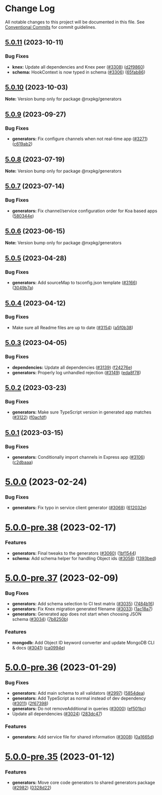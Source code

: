 # Change Log

All notable changes to this project will be documented in this file.
See [Conventional Commits](https://conventionalcommits.org) for commit guidelines.

## [5.0.11](https://github.com/nxpkg/nxpkg/compare/v5.0.10...v5.0.11) (2023-10-11)

### Bug Fixes

- **knex:** Update all dependencies and Knex peer ([#3308](https://github.com/nxpkg/nxpkg/issues/3308)) ([d2f9860](https://github.com/nxpkg/nxpkg/commit/d2f986036c4741cce2339d8abbcc6b2eb037a12a))
- **schema:** HookContext is now typed in schema ([#3306](https://github.com/nxpkg/nxpkg/issues/3306)) ([65fab86](https://github.com/nxpkg/nxpkg/commit/65fab86407b813122f24db928a59986c7286f270))

## [5.0.10](https://github.com/nxpkg/nxpkg/compare/v5.0.9...v5.0.10) (2023-10-03)

**Note:** Version bump only for package @nxpkg/generators

## [5.0.9](https://github.com/nxpkg/nxpkg/compare/v5.0.8...v5.0.9) (2023-09-27)

### Bug Fixes

- **generators:** Fix configure channels when not real-time app ([#3271](https://github.com/nxpkg/nxpkg/issues/3271)) ([c619ab2](https://github.com/nxpkg/nxpkg/commit/c619ab2c57f692c419fee610c269c1502b124852))

## [5.0.8](https://github.com/nxpkg/nxpkg/compare/v5.0.7...v5.0.8) (2023-07-19)

**Note:** Version bump only for package @nxpkg/generators

## [5.0.7](https://github.com/nxpkg/nxpkg/compare/v5.0.6...v5.0.7) (2023-07-14)

### Bug Fixes

- **generators:** Fix channel/service configuration order for Koa based apps ([580344e](https://github.com/nxpkg/nxpkg/commit/580344e96fe8a2f17fd53476af5a0c7ddefac0b6))

## [5.0.6](https://github.com/nxpkg/nxpkg/compare/v5.0.5...v5.0.6) (2023-06-15)

**Note:** Version bump only for package @nxpkg/generators

## [5.0.5](https://github.com/nxpkg/nxpkg/compare/v5.0.4...v5.0.5) (2023-04-28)

### Bug Fixes

- **generators:** Add sourceMap to tsconfig.json template ([#3166](https://github.com/nxpkg/nxpkg/issues/3166)) ([3049b7a](https://github.com/nxpkg/nxpkg/commit/3049b7a425d01cdd3058442c7183307a06cfc87a))

## [5.0.4](https://github.com/nxpkg/nxpkg/compare/v5.0.3...v5.0.4) (2023-04-12)

### Bug Fixes

- Make sure all Readme files are up to date ([#3154](https://github.com/nxpkg/nxpkg/issues/3154)) ([a5f0b38](https://github.com/nxpkg/nxpkg/commit/a5f0b38bbf2a11486415a39533bcc6c67fb51e3e))

## [5.0.3](https://github.com/nxpkg/nxpkg/compare/v5.0.2...v5.0.3) (2023-04-05)

### Bug Fixes

- **dependencies:** Update all dependencies ([#3139](https://github.com/nxpkg/nxpkg/issues/3139)) ([f24276e](https://github.com/nxpkg/nxpkg/commit/f24276e9a909e2e58a0730c730258ce1f70f4028))
- **generators:** Properly log unhandled rejection ([#3149](https://github.com/nxpkg/nxpkg/issues/3149)) ([eda8f78](https://github.com/nxpkg/nxpkg/commit/eda8f78fa5084c3247ad10b051610b3c51a13d24))

## [5.0.2](https://github.com/nxpkg/nxpkg/compare/v5.0.1...v5.0.2) (2023-03-23)

### Bug Fixes

- **generators:** Make sure TypeScript version in generated app matches ([#3122](https://github.com/nxpkg/nxpkg/issues/3122)) ([f0acfdf](https://github.com/nxpkg/nxpkg/commit/f0acfdf9d33337bf40ca12126c2550f56e31fa3b))

## [5.0.1](https://github.com/nxpkg/nxpkg/compare/v5.0.0...v5.0.1) (2023-03-15)

### Bug Fixes

- **generators:** Conditionally import channels in Express app ([#3106](https://github.com/nxpkg/nxpkg/issues/3106)) ([c2dbaaa](https://github.com/nxpkg/nxpkg/commit/c2dbaaa4d1d5a5675b5812a7ed2317076ac414fe))

# [5.0.0](https://github.com/nxpkg/nxpkg/compare/v5.0.0-pre.38...v5.0.0) (2023-02-24)

### Bug Fixes

- **generators:** Fix typo in service client generator ([#3068](https://github.com/nxpkg/nxpkg/issues/3068)) ([612032e](https://github.com/nxpkg/nxpkg/commit/612032eced24ecbcf255d51ff0d537d74227cfd7))

# [5.0.0-pre.38](https://github.com/nxpkg/nxpkg/compare/v5.0.0-pre.37...v5.0.0-pre.38) (2023-02-17)

### Features

- **generators:** Final tweaks to the generators ([#3060](https://github.com/nxpkg/nxpkg/issues/3060)) ([1bf1544](https://github.com/nxpkg/nxpkg/commit/1bf1544fa8deeaa44ba354fb539dc3f1fd187767))
- **schema:** Add schema helper for handling Object ids ([#3058](https://github.com/nxpkg/nxpkg/issues/3058)) ([1393bed](https://github.com/nxpkg/nxpkg/commit/1393bed81a9ee814de6aab0e537af83e667591a2))

# [5.0.0-pre.37](https://github.com/nxpkg/nxpkg/compare/v5.0.0-pre.36...v5.0.0-pre.37) (2023-02-09)

### Bug Fixes

- **generators:** Add schema selection to CI test matrix ([#3035](https://github.com/nxpkg/nxpkg/issues/3035)) ([7484b16](https://github.com/nxpkg/nxpkg/commit/7484b164fba4ac2ee379dc5c6363f964f45e94d3))
- **generators:** Fix Knex migration generated filename ([#3033](https://github.com/nxpkg/nxpkg/issues/3033)) ([1ac18a7](https://github.com/nxpkg/nxpkg/commit/1ac18a7143173d973af982772678834f7a7334f7))
- **generators:** Generated app does not start when choosing JSON schema ([#3034](https://github.com/nxpkg/nxpkg/issues/3034)) ([7b8250b](https://github.com/nxpkg/nxpkg/commit/7b8250bd535c3c5ec7429a65139335ad43616ae0))

### Features

- **mongodb:** Add Object ID keyword converter and update MongoDB CLI & docs ([#3041](https://github.com/nxpkg/nxpkg/issues/3041)) ([ca0994e](https://github.com/nxpkg/nxpkg/commit/ca0994eaecb5a31f310bc980d106834e11f24f41))

# [5.0.0-pre.36](https://github.com/nxpkg/nxpkg/compare/v5.0.0-pre.35...v5.0.0-pre.36) (2023-01-29)

### Bug Fixes

- **generators:** Add main schema to all validators ([#2997](https://github.com/nxpkg/nxpkg/issues/2997)) ([5854dea](https://github.com/nxpkg/nxpkg/commit/5854dea7f610262121a49623ec5bbd474dcd3ef3))
- **generators:** Add TypeScript as normal instead of dev dependency ([#3011](https://github.com/nxpkg/nxpkg/issues/3011)) ([2f67398](https://github.com/nxpkg/nxpkg/commit/2f673987f38b199e75aff629b7cdfcaebfd69c4c))
- **generators:** Do not removeAdditional in queries ([#3000](https://github.com/nxpkg/nxpkg/issues/3000)) ([ef501bc](https://github.com/nxpkg/nxpkg/commit/ef501bcfa528119168787e9d857f1bb90e0c3114))
- Update all dependencies ([#3024](https://github.com/nxpkg/nxpkg/issues/3024)) ([283dc47](https://github.com/nxpkg/nxpkg/commit/283dc4798d85584bc031e6e54b83b4ea77d1edd0))

### Features

- **generators:** Add service file for shared information ([#3008](https://github.com/nxpkg/nxpkg/issues/3008)) ([0a1665d](https://github.com/nxpkg/nxpkg/commit/0a1665d23e002afadb40ed99bf0168f0fceb0054))

# [5.0.0-pre.35](https://github.com/nxpkg/nxpkg/compare/v5.0.0-pre.34...v5.0.0-pre.35) (2023-01-12)

### Features

- **generators:** Move core code generators to shared generators package ([#2982](https://github.com/nxpkg/nxpkg/issues/2982)) ([0328d22](https://github.com/nxpkg/nxpkg/commit/0328d2292153870bc43958f73d2c6f288a8cec17))
